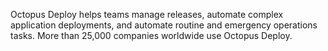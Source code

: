 Octopus Deploy helps teams manage releases, automate complex application deployments, and automate routine and emergency operations tasks. More than 25,000 companies worldwide use Octopus Deploy.